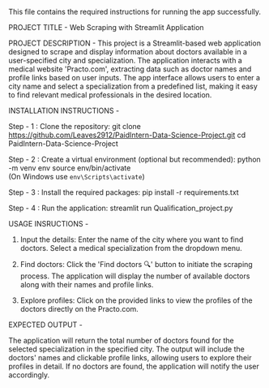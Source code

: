 This file contains the required instructions for running the app successfully.

PROJECT TITLE - Web Scraping with Streamlit Application

PROJECT DESCRIPTION - 
This project is a Streamlit-based web application designed to scrape and display information about doctors available in a user-specified city and specialization. 
The application interacts with a medical website 'Practo.com', extracting data such as doctor names and profile links based on user inputs. 
The app interface allows users to enter a city name and select a specialization from a predefined list, making it easy to find relevant medical professionals in the desired location.

INSTALLATION INSTRUCTIONS -

Step - 1 : Clone the repository:
           git clone https://github.com/Leaves2912/PaidIntern-Data-Science-Project.git
           cd PaidIntern-Data-Science-Project
          
Step - 2 : Create a virtual environment (optional but recommended):
           python -m venv env
           source env/bin/activate  
           (On Windows use `env\Scripts\activate`)

Step - 3 : Install the required packages:
          pip install -r requirements.txt

Step - 4 : Run the application:
           streamlit run Qualification_project.py

USAGE INSRUCTIONS -

1. Input the details:
Enter the name of the city where you want to find doctors.
Select a medical specialization from the dropdown menu.

2. Find doctors:
Click the 'Find doctors 🔍' button to initiate the scraping process.
The application will display the number of available doctors along with their names and profile links.

3. Explore profiles:
Click on the provided links to view the profiles of the doctors directly on the Practo.com.

EXPECTED OUTPUT -

The application will return the total number of doctors found for the selected specialization in the specified city.
The output will include the doctors' names and clickable profile links, allowing users to explore their profiles in detail.
If no doctors are found, the application will notify the user accordingly.
